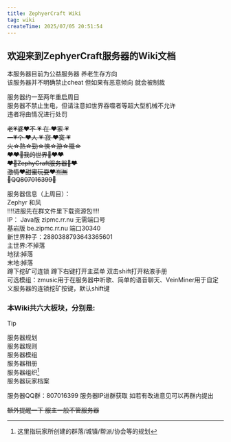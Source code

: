 ```yaml
---
title: ZephyerCraft Wiki
tag: wiki
createTime: 2025/07/05 20:51:54
---
```


## **欢迎来到ZephyerCraft服务器的Wiki文档**

本服务器目前为公益服务器 养老生存方向  
该服务器并不明确禁止cheat 但如果有恶意倾向 就会被制裁

服务器约一至两年重启周目  
服务器不禁止生电，但请注意如世界吞噬者等超大型机械不允许  
违者将由情况进行处罚


~~老💗婆❤️不 💗 在 ❤家 💗~~  
~~一💗个 ❤人 💗 寂 ❤寞 💗~~  
~~火☆熱☆勁☆慡☆游☆隵☆~~  
~~❤❤🔞我的世界🔞❤❤~~  
~~❤🔞ZephyCraft服务器🔞❤~~  
~~激情♥甜蜜玩耍♥🈶🈚~~  
~~🌸QQ807016399🌸~~  


服务器信息（上周目）：  
Zephyr 和风  
‼️‼️进服先在群文件里下载资源包‼️‼️  
IP： Java版 zipmc.rr.nu 无需端口号  
基岩版 be.zipmc.rr.nu 端口30340  
新世界种子：2880388793643365601  
主世界:不掉落  
地狱:掉落  
末地:掉落  
蹲下挖矿可连锁 蹲下右键打开主菜单 双击shift打开粘液手册  
可选模组：zmusic用于在服务器中听歌、简单的语音聊天、VeinMiner用于自定义服务器的连锁挖矿按键，默认shift键  

### 本Wiki共六大板块，分别是:

> [!tip]
> 服务器规划  
> 服务器规则  
> 服务器模组  
> 服务器相册  
> 服务器组织[^first]  
> 服务器玩家档案

服务器QQ群：807016399
服务器IP进群获取
如若有改进意见可以再群内提出

~~额外提醒一下 服主一般不管服务器~~

[^first]: 这里指玩家所创建的群落/城镇/帮派/协会等的规划